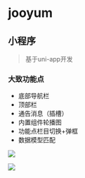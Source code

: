 # jooyum

## 小程序

> 基于uni-app开发
### 大致功能点

- 底部导航栏
- 顶部栏
- 通告消息（插槽）
- 内置组件轮播图
- 功能点栏目切换+弹框
- 数据模型匹配

![](http://learn-imgs.oss-cn-shanghai.aliyuncs.com/vue3/2022-10-24-wx_1.png)

![](http://learn-imgs.oss-cn-shanghai.aliyuncs.com/vue3/2022-10-24-wx_2.png)